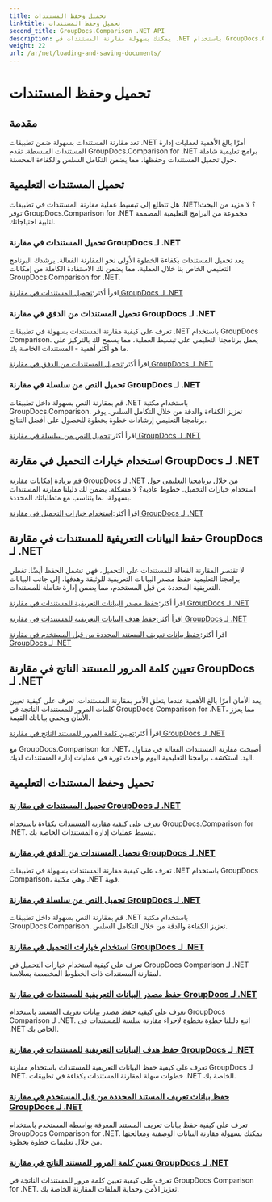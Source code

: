 ```yaml
---
title: تحميل وحفظ المستندات
linktitle: تحميل وحفظ المستندات
second_title: GroupDocs.Comparison .NET API
description: يمكنك بسهولة مقارنة المستندات في .NET باستخدام GroupDocs.Comparison لـ .NET. تعرف على خيارات التحميل والحفظ واستخدام التحميل لإدارة المستندات بكفاءة.
weight: 22
url: /ar/net/loading-and-saving-documents/
---
```


# تحميل وحفظ المستندات

## مقدمة

تعد مقارنة المستندات بسهولة ضمن تطبيقات .NET أمرًا بالغ الأهمية لعمليات إدارة المستندات المبسطة. تقدم GroupDocs.Comparison for .NET برامج تعليمية شاملة حول تحميل المستندات وحفظها، مما يضمن التكامل السلس والكفاءة المحسنة.

## تحميل المستندات التعليمية

هل تتطلع إلى تبسيط عملية مقارنة المستندات في تطبيقات .NET؟ لا مزيد من البحث! توفر GroupDocs.Comparison for .NET مجموعة من البرامج التعليمية المصممة لتلبية احتياجاتك.

### تحميل المستندات في مقارنة GroupDocs لـ .NET

يعد تحميل المستندات بكفاءة الخطوة الأولى نحو المقارنة الفعالة. يرشدك البرنامج التعليمي الخاص بنا خلال العملية، مما يضمن لك الاستفادة الكاملة من إمكانات GroupDocs.Comparison for .NET.

 اقرأ أكثر:[تحميل المستندات في مقارنة GroupDocs لـ .NET](./loading-documents/)

### تحميل المستندات من الدفق في مقارنة GroupDocs لـ .NET

تعرف على كيفية مقارنة المستندات بسهولة في تطبيقات .NET باستخدام GroupDocs Comparison. يعمل برنامجنا التعليمي على تبسيط العملية، مما يسمح لك بالتركيز على ما هو أكثر أهمية - المستندات الخاصة بك.

 اقرأ أكثر:[تحميل المستندات من الدفق في مقارنة GroupDocs لـ .NET](./loading-documents-from-stream/)

### تحميل النص من سلسلة في مقارنة GroupDocs لـ .NET

قم بمقارنة النص بسهولة داخل تطبيقات .NET باستخدام مكتبة GroupDocs.Comparison. تعزيز الكفاءة والدقة من خلال التكامل السلس. يوفر برنامجنا التعليمي إرشادات خطوة بخطوة للحصول على أفضل النتائج.

 اقرأ أكثر:[تحميل النص من سلسلة في مقارنة GroupDocs لـ .NET](./loading-text-from-string/)

## استخدام خيارات التحميل في مقارنة GroupDocs لـ .NET

قم بزيادة إمكانات مقارنة GroupDocs لـ .NET من خلال برنامجنا التعليمي حول استخدام خيارات التحميل. خطوط عادية؟ لا مشكلة. يضمن لك دليلنا مقارنة المستندات بسهولة، بما يتناسب مع متطلباتك المحددة.

 اقرأ أكثر:[استخدام خيارات التحميل في مقارنة GroupDocs لـ .NET](./using-load-options/)

## حفظ البيانات التعريفية للمستندات في مقارنة GroupDocs لـ .NET

لا تقتصر المقارنة الفعالة للمستندات على التحميل، فهي تشمل الحفظ أيضًا. تغطي برامجنا التعليمية حفظ مصدر البيانات التعريفية للوثيقة وهدفها، إلى جانب البيانات التعريفية المحددة من قبل المستخدم، مما يضمن إدارة شاملة للمستندات.

 اقرأ أكثر:[حفظ مصدر البيانات التعريفية للمستندات في مقارنة GroupDocs لـ .NET](./saving-documents-metadata-source/)

 اقرأ أكثر:[حفظ هدف البيانات التعريفية للمستندات في مقارنة GroupDocs لـ .NET](./saving-documents-metadata-target/)

 اقرأ أكثر:[حفظ بيانات تعريف المستند المحددة من قبل المستخدم في مقارنة GroupDocs لـ .NET](./saving-user-defined-document-metadata/)

## تعيين كلمة المرور للمستند الناتج في مقارنة GroupDocs لـ .NET

يعد الأمان أمرًا بالغ الأهمية عندما يتعلق الأمر بمقارنة المستندات. تعرف على كيفية تعيين كلمات المرور للمستندات الناتجة في GroupDocs Comparison for .NET، مما يعزز الأمان ويحمي بياناتك القيمة.

 اقرأ أكثر:[تعيين كلمة المرور للمستند الناتج في مقارنة GroupDocs لـ .NET](./setting-password-for-resultant-document/)

مع GroupDocs.Comparison for .NET، أصبحت مقارنة المستندات الفعالة في متناول اليد. استكشف برامجنا التعليمية اليوم وأحدث ثورة في عمليات إدارة المستندات لديك.
## تحميل وحفظ المستندات التعليمية
### [تحميل المستندات في مقارنة GroupDocs لـ .NET](./loading-documents/)
تعرف على كيفية مقارنة المستندات بكفاءة باستخدام GroupDocs.Comparison for .NET. تبسيط عمليات إدارة المستندات الخاصة بك.
### [تحميل المستندات من الدفق في مقارنة GroupDocs لـ .NET](./loading-documents-from-stream/)
تعرف على كيفية مقارنة المستندات بسهولة في تطبيقات .NET باستخدام GroupDocs Comparison، وهي مكتبة .NET قوية.
### [تحميل النص من سلسلة في مقارنة GroupDocs لـ .NET](./loading-text-from-string/)
قم بمقارنة النص بسهولة داخل تطبيقات .NET باستخدام مكتبة GroupDocs.Comparison. تعزيز الكفاءة والدقة من خلال التكامل السلس.
### [استخدام خيارات التحميل في مقارنة GroupDocs لـ .NET](./using-load-options/)
تعرف على كيفية استخدام خيارات التحميل في GroupDocs Comparison لـ .NET لمقارنة المستندات ذات الخطوط المخصصة بسلاسة.
### [حفظ مصدر البيانات التعريفية للمستندات في مقارنة GroupDocs لـ .NET](./saving-documents-metadata-source/)
تعرف على كيفية حفظ مصدر بيانات تعريف المستند باستخدام GroupDocs Comparison لـ .NET. اتبع دليلنا خطوة بخطوة لإجراء مقارنة سلسة للمستندات في .NET الخاص بك.
### [حفظ هدف البيانات التعريفية للمستندات في مقارنة GroupDocs لـ .NET](./saving-documents-metadata-target/)
تعرف على كيفية حفظ البيانات التعريفية للمستندات باستخدام مقارنة GroupDocs لـ .NET. خطوات سهلة لمقارنة المستندات بكفاءة في تطبيقات .NET الخاصة بك.
### [حفظ بيانات تعريف المستند المحددة من قبل المستخدم في مقارنة GroupDocs لـ .NET](./saving-user-defined-document-metadata/)
تعرف على كيفية حفظ بيانات تعريف المستند المعرفة بواسطة المستخدم باستخدام GroupDocs Comparison for .NET. يمكنك بسهولة مقارنة البيانات الوصفية ومعالجتها من خلال تعليمات خطوة بخطوة.
### [تعيين كلمة المرور للمستند الناتج في مقارنة GroupDocs لـ .NET](./setting-password-for-resultant-document/)
تعرف على كيفية تعيين كلمة مرور للمستندات الناتجة في GroupDocs Comparison for .NET. تعزيز الأمن وحماية الملفات المقارنة الخاصة بك.